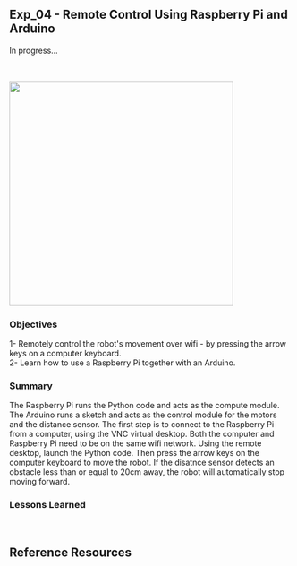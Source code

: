 ## Exp_04 - Remote Control Using Raspberry Pi and Arduino

In progress...

<br>

<br>
<img src="https://github.com/vbookshelf/Serenity-Robotics-Experiments/blob/main/images/remote-control.jpg" width="400"></img>
<br>

### Objectives

1- Remotely control the robot's movement over wifi - by pressing the arrow keys on a computer keyboard.<br>
2- Learn how to use a Raspberry Pi together with an Arduino.


### Summary
The Raspberry Pi runs the Python code and acts as the compute module. The Arduino runs a sketch and acts as the control module for the motors and the distance sensor. The first step is to connect to the Raspberry Pi from a computer, using the VNC virtual desktop. Both the computer and Raspberry Pi need to be on the same wifi network. Using the remote desktop, launch the Python code. Then press the arrow keys on the computer keyboard to move the robot. If the disatnce sensor detects an obstacle less than or equal to 20cm away, the robot will automatically stop moving forward.


### Lessons Learned



<br>

## Reference Resources



<br>
